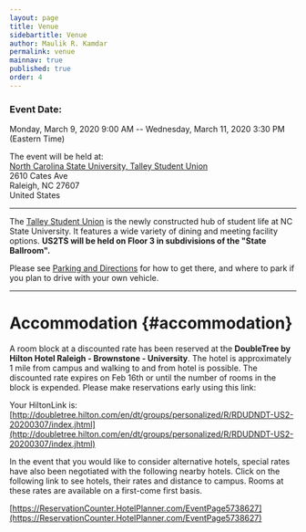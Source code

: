 ```yaml
---
layout: page
title: Venue
sidebartitle: Venue
author: Maulik R. Kamdar
permalink: venue
mainnav: true
published: true
order: 4
---
```


### Event Date: 
Monday, March 9, 2020 9:00 AM -- Wednesday, March 11, 2020 3:30 PM (Eastern Time)

The event will be held at:  
[North Carolina State University, Talley Student Union](https://www.google.com/maps?q=2610+Cates+Ave+++Raleigh+NC+27607+US)  
2610 Cates Ave  
Raleigh, NC 27607  
United States  

----------------------

The [Talley Student Union](https://studentcenters.ncsu.edu/location/talley/) is the newly constructed hub of student life at NC State University. It features a wide variety of dining and meeting facility options. **US2TS will be held on Floor 3 in subdivisions of the "State Ballroom".**

Please see [Parking and Directions](https://studentcenters.ncsu.edu/facility-information/parking-directions/) for how to get there, and where to park if you plan to drive with your own vehicle.

----------------------

# Accommodation {#accommodation}

A room block at a discounted rate has been reserved at the **DoubleTree by Hilton Hotel Raleigh - Brownstone - University**. The hotel is approximately 1 mile from campus and walking to and from hotel is possible. The discounted rate expires on Feb 16th or until the number of rooms in the block is expended. Please make reservations early using this link: 

Your HiltonLink is: [http://doubletree.hilton.com/en/dt/groups/personalized/R/RDUDNDT-US2-20200307/index.jhtml](http://doubletree.hilton.com/en/dt/groups/personalized/R/RDUDNDT-US2-20200307/index.jhtml)

In the event that you would like to consider alternative hotels, special rates have also been negotiated with the following nearby hotels. Click on the following link to see hotels, their rates and distance to campus. Rooms at these rates are available on a first-come first basis.   

[https://ReservationCounter.HotelPlanner.com/EventPage5738627](https://ReservationCounter.HotelPlanner.com/EventPage5738627)   